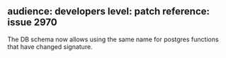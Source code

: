 audience: developers
level: patch
reference: issue 2970
---
The DB schema now allows using the same name for postgres functions that have
changed signature.
